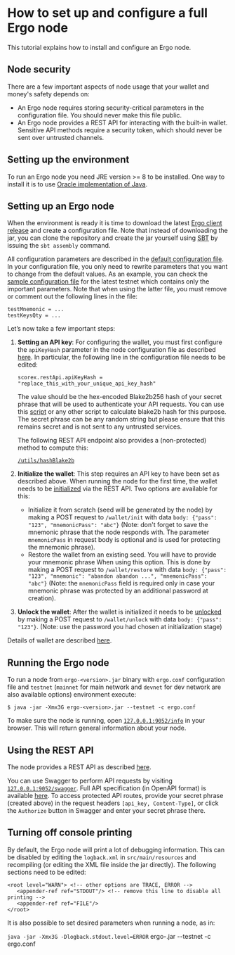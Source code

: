 # How to set up and configure a full Ergo node

This tutorial explains how to install and configure an Ergo node.

## Node security

There are a few important aspects of node usage that your wallet and money's safety depends on:
* An Ergo node requires storing security-critical parameters in the configuration file. You should never make this file public.
* An Ergo node provides a REST API for interacting with the built-in wallet. Sensitive API methods require a security token, which should never be sent over untrusted channels.

## Setting up the environment

To run an Ergo node you need JRE version >= 8 to be installed. One way to install it is to use [Oracle implementation of Java](https://www.oracle.com/technetwork/java/javase/downloads/index.html).

## Setting up an Ergo node

When the environment is ready it is time to download the latest [Ergo client release](https://github.com/ergoplatform/ergo/releases/) and create a configuration file.
Note that instead of downloading the jar, you can clone the repository and create the jar yourself using [SBT](https://www.scala-sbt.org/) by issuing the `sbt assembly` command.

All configuration parameters are described in the [default configuration file](https://github.com/ergoplatform/ergo/blob/master/src/main/resources/reference.conf). In your configuration file, you only need to rewrite parameters that you want to change from the default values. As an example, you can check the [sample configuration file](https://github.com/ergoplatform/ergo/blob/master/src/main/resources/nodeTestnet/application.conf) for the latest testnet which contains only the important parameters. Note that when using the latter file, you must remove or comment out the following lines in the file: 

```
testMnemonic = ...
testKeysQty = ...
```

Letʼs now take a few important steps:

1. **Setting an API key**: For configuring the wallet, you must first configure the `apiKeyHash` parameter in the node configuration file as described [here](https://github.com/ergoplatform/ergo/wiki/Ergo-REST-API#setting-an-api-key). In particular, the following line in the configuration file needs to be edited:

   `scorex.restApi.apiKeyHash = "replace_this_with_your_unique_api_key_hash"`

   The value should be the hex-encoded Blake2b256 hash of your secret phrase that will be used to authenticate your API requests. You can use this [script](https://gist.github.com/oskin1/704ef3fba8d40bb1e7691919bf1e9cf9/) or any other script to calculate blake2b hash for this purpose. The secret phrase can be any random string but please ensure that this remains secret and is not sent to any untrusted services. 

   The following REST API endpoint also provides a (non-protected) method to compute this:

   [`/utils/hashBlake2b`](http://127.0.0.1:9052/swagger#/utils/hashBlake2b)

2. **Initialize the wallet**: This step requires an API key to have been set as described above. When running the node for the first time, the wallet needs to be [initialized](https://github.com/ergoplatform/ergo/wiki/Wallet-documentation#using-the-wallet-for-the-first-time) via the REST API. Two options are available for this: 
    * Initialize it from scratch (seed will be generated by the node) by making a POST request to `/wallet/init` with data `body: {"pass": "123", "mnemonicPass": "abc"}` (Note: don't forget to save the mnemonic phrase that the node responds with. The parameter `mnemonicPass` in request body is optional and is used for protecting the mnemonic phrase).
    * Restore the wallet from an existing seed. You will have to provide your mnemonic phrase When using this option. This is done by making a POST request to `/wallet/restore` with data `body: {"pass": "123", "mnemonic": "abandon abandon ...", "mnemonicPass": "abc"}` (Note: the `mnemonicPass` field is required only in case your mnemonic phrase was protected by an additional password at creation).

3. **Unlock the wallet**: After the wallet is initialized it needs to be [unlocked](https://github.com/ergoplatform/ergo/wiki/Wallet-documentation#unlocking-the-wallet) by making a POST request to `/wallet/unlock` with data `body: {"pass": "123"}`. (Note: use the password you had chosen at initialization stage)

Details of wallet are described [here](https://github.com/ergoplatform/ergo/wiki/Wallet-documentation).

## Running the Ergo node

To run a node from `ergo-<version>.jar` binary with `ergo.conf` configuration file and `testnet` (`mainnet` for main network and `devnet` for dev network are also available options) environment execute:
```
$ java -jar -Xmx3G ergo-<version>.jar --testnet -c ergo.conf
```

To make sure the node is running, open [`127.0.0.1:9052/info`](http://127.0.0.1:9052/info) in your browser. This will return general information about your node. 

## Using the REST API
The node provides a REST API as described [here](https://github.com/ergoplatform/ergo/wiki/Ergo-REST-API).

You can use Swagger to perform API requests by visiting [`127.0.0.1:9052/swagger`](http://127.0.0.1:9052/swagger). Full API specification (in OpenAPI format) is available [here](https://github.com/ergoplatform/ergo/blob/master/src/main/resources/api/openapi.yaml). To access protected API routes, provide your secret phrase (created above) in the request headers `[api_key, Content-Type]`, or click the `Authorize` button in Swagger and enter your secret phrase there.

## Turning off console printing

By default, the Ergo node will print a lot of debugging information. This can be disabled by editing the `logback.xml` in `src/main/resources` and recompiling (or editing the XML file inside the jar directly). The following sections need to be edited:

```
<root level="WARN"> <!-- other options are TRACE, ERROR -->
   <appender-ref ref="STDOUT"/> <!-- remove this line to disable all printing -->
   <appender-ref ref="FILE"/>
</root>
```

It is also possible to set desired parameters when running a node, as in: 
   
   `java -jar -Xmx3G -Dlogback.stdout.level=ERROR` ergo-<version>.jar --testnet -c ergo.conf 